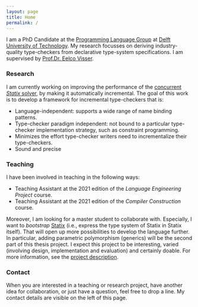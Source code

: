 ```yaml
---
layout: page
title: Home
permalink: /
---
```


I am a PhD Candidate at the [Programming Language Group](http://pl.ewi.tudelft.nl) at
[Delft University of Technology](http://www.tudelft.nl). My research focusses on
deriving industry-quality type-checkers from declarative type-system
specifications. I am supervised by [Prof.Dr. Eelco Visser](http://eelcovisser.org).

### Research

I am currently working on improving the performance of the [concurrent _Statix_
solver](https://github.com/metaborg/nabl), by making it automatically incremental.
The goal of this work is to develop a framework for incremental type-checkers that is:
- Language-independent: supports a wide range of name binding patterns.
- Type-checker paradigm independent: not bound to a particular type-checker
  implementation strategy, such as constraint programming.
- Minimizes the effort type-checker writers need to incrementalize their type-checkers.
- Sound and precise

### Teaching

I have been involved in teaching in the following ways:
- Teaching Assistant at the 2021 edition of the _Language Engineering Project_ course.
- Teaching Assistant at the 2021 edition of the _Compiler Construction_ course.

Moreover, I am looking for a master student to collaborate with. Especially, I
want to _bootstrap_ [Statix](http://www.spoofax.dev/references/statix/) (i.e., express
the type system of Statix in Statix itself). That will open up more possibilities
to develop the language further. In particular, adding parametric polymorphism
(generics) will be the second part of this thesis project. I expect this project
to be interesting, varied (involving design, implementation and evaluation) and
certainly doable. For more information, see the
[project description](http://pl.ewi.tudelft.nl/master-projects/master/2021/05/15/bootstrapping-and-generics-in-statix/).

### Contact

When you are interested in a teaching or research project, have another idea
for collaboration, or just have a question, feel free to drop a line. My contact
details are visible on the left of this page.
